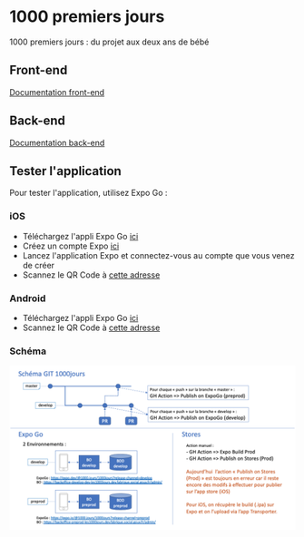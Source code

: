 # 1000 premiers jours

1000 premiers jours : du projet aux deux ans de bébé

## Front-end

[Documentation front-end](https://github.com/SocialGouv/1000jours/blob/master/front/README.md)

## Back-end

[Documentation back-end](https://github.com/SocialGouv/1000jours/blob/master/back/README.md)

## Tester l'application

Pour tester l'application, utilisez Expo Go :

### iOS

- Téléchargez l'appli Expo Go [ici](https://apps.apple.com/fr/app/expo-go/id982107779)
- Créez un compte Expo [ici](https://expo.io/signup)
- Lancez l'application Expo et connectez-vous au compte que vous venez de créer
- Scannez le QR Code à [cette adresse](https://expo.io/@1000.jours/1000jours?release-channel=preprod)

### Android

- Téléchargez l'appli Expo Go [ici](https://play.google.com/store/apps/details?id=host.exp.exponent&hl=fr&gl=US)
- Scannez le QR Code à [cette adresse](https://expo.io/@1000.jours/1000jours?release-channel=preprod) 


### Schéma

![Schéma](readme-schema.png?raw=true)


